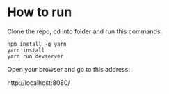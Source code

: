 # How to run

Clone the repo, cd into folder and run this commands.

```
npm install -g yarn
yarn install
yarn run devserver
```

Open your browser and go to this address:

http://localhost:8080/

